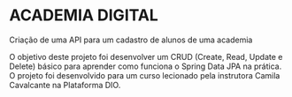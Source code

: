 # ACADEMIA DIGITAL

Criação de uma API para um cadastro de alunos de uma academia 

O objetivo deste projeto foi desenvolver um CRUD (Create, Read, Update e Delete) 
básico para aprender como funciona o Spring Data JPA na prática. O projeto foi desenvolvido 
para um curso lecionado pela instrutora Camila Cavalcante na Plataforma DIO.
